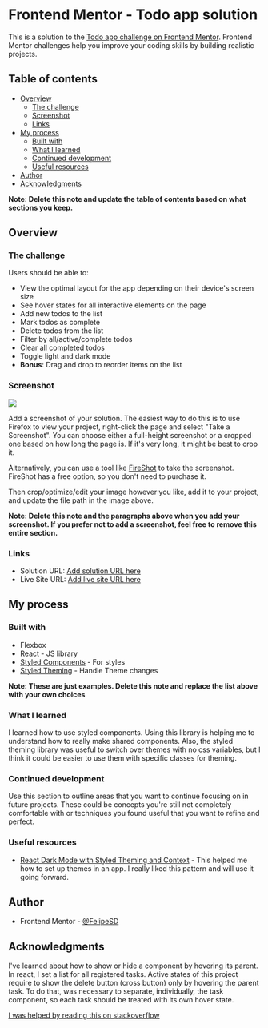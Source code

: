 # Frontend Mentor - Todo app solution

This is a solution to the [Todo app challenge on Frontend Mentor](https://www.frontendmentor.io/challenges/todo-app-Su1_KokOW).
Frontend Mentor challenges help you improve your coding skills by building realistic projects. 

## Table of contents

- [Overview](#overview)
  - [The challenge](#the-challenge)
  - [Screenshot](#screenshot)
  - [Links](#links)
- [My process](#my-process)
  - [Built with](#built-with)
  - [What I learned](#what-i-learned)
  - [Continued development](#continued-development)
  - [Useful resources](#useful-resources)
- [Author](#author)
- [Acknowledgments](#acknowledgments)

**Note: Delete this note and update the table of contents based on what sections you keep.**

## Overview

### The challenge

Users should be able to:

- View the optimal layout for the app depending on their device's screen size
- See hover states for all interactive elements on the page
- Add new todos to the list
- Mark todos as complete
- Delete todos from the list
- Filter by all/active/complete todos
- Clear all completed todos
- Toggle light and dark mode
- **Bonus**: Drag and drop to reorder items on the list

### Screenshot

![](./screenshot.jpg)

Add a screenshot of your solution. The easiest way to do this is to use Firefox to view your project, right-click the 
page and select "Take a Screenshot". You can choose either a full-height screenshot or a cropped one based on how long 
the page is. If it's very long, it might be best to crop it.

Alternatively, you can use a tool like [FireShot](https://getfireshot.com/) to take the screenshot. FireShot has a free 
option, so you don't need to purchase it. 

Then crop/optimize/edit your image however you like, add it to your project, and update the file path in the image above.

**Note: Delete this note and the paragraphs above when you add your screenshot. If you prefer not to add a screenshot, 
feel free to remove this entire section.**

### Links

- Solution URL: [Add solution URL here](https://your-solution-url.com)
- Live Site URL: [Add live site URL here](https://your-live-site-url.com)

## My process

### Built with

- Flexbox
- [React](https://reactjs.org/) - JS library
- [Styled Components](https://styled-components.com/) - For styles
- [Styled Theming](https://www.npmjs.com/package/styled-theming) - Handle Theme changes

**Note: These are just examples. Delete this note and replace the list above with your own choices**

### What I learned

I learned how to use styled components. Using this library is helping me to understand how to really make shared components.
Also, the styled theming library was useful to switch over themes with no css variables, but I think it could be easier to
use them with specific classes for theming.

### Continued development

Use this section to outline areas that you want to continue focusing on in future projects. These could be concepts 
you're still not completely comfortable with or techniques you found useful that you want to refine and perfect.

### Useful resources

- [React Dark Mode with Styled Theming and Context](https://rossbulat.medium.com/react-dark-mode-with-styled-theming-and-context-57557de6400) - 
  This helped me how to set up themes in an app. I really liked this pattern and will use it going forward.

## Author

- Frontend Mentor - [@FelipeSD](https://www.frontendmentor.io/profile/yourusername)

## Acknowledgments

I've learned about how to show or hide a component by hovering its parent. In react, I set a list
for all registered tasks. Active states of this project require to show the delete button (cross button) only by 
hovering the parent task. To do that, was necessary to separate, individually, the task component, so each
task should be treated with its own hover state.

[I was helped by reading this on stackoverflow](https://stackoverflow.com/questions/50633499/reactjs-hover-mouseover-effect-for-one-list-item-instead-of-all-list-items)
